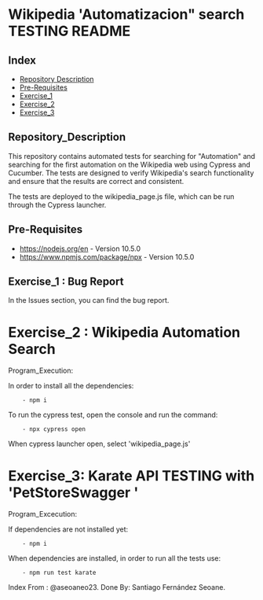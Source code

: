 # Wikipedia 'Automatizacion" search TESTING README #

## Index
 - [Repository Description](#Repository_Description)
 - [Pre-Requisites](#Pre-Requisites)
 - [Exercise_1](#Exercise_1)
 - [Exercise_2](#Exercise_2)
 - [Exercise_3](#Exercise_3)


## Repository_Description
This repository contains automated tests for searching for "Automation" and searching for the first automation on the Wikipedia web using Cypress and Cucumber. The tests are designed to verify Wikipedia's search functionality and ensure that the results are correct and consistent. 

The tests are deployed to the wikipedia_page.js file, which can be run through the Cypress launcher.
## Pre-Requisites
 - https://nodejs.org/en - Version 10.5.0
 - https://www.npmjs.com/package/npx - Version 10.5.0

## Exercise_1 : Bug Report
In the Issues section, you can find the bug report.

# Exercise_2 : Wikipedia Automation Search
Program_Execution:

In order to install all the dependencies:

        - npm i

To run the cypress test, open the console and run the command:

        - npx cypress open

When cypress launcher open, select 'wikipedia_page.js'

# Exercise_3: Karate API TESTING with 'PetStoreSwagger ' 
Program_Excecution:

If dependencies are not installed yet:

        - npm i

When dependencies are installed, in order to run all the tests use:

        - npm run test karate


Index From : @aseoaneo23.
Done By: Santiago Fernández Seoane.
